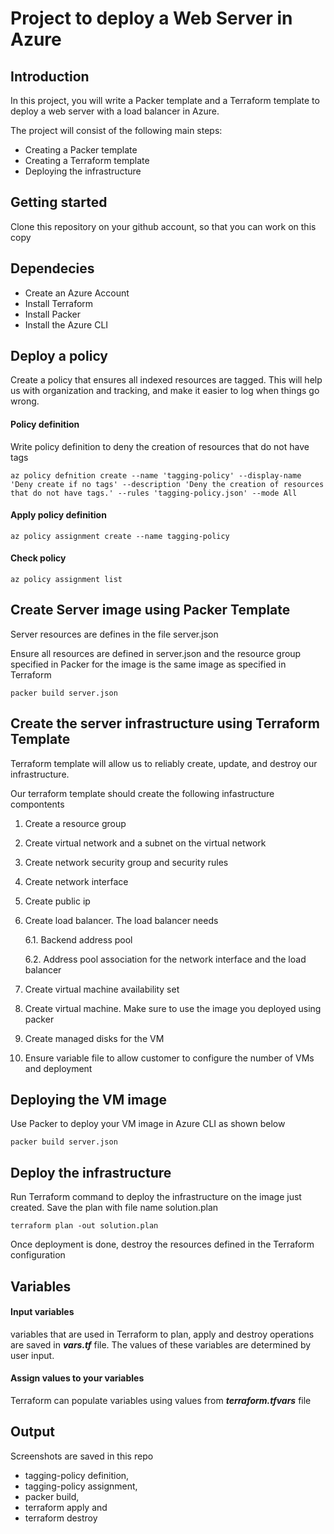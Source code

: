 # Project to deploy a Web Server in Azure
## Introduction
In this project, you will write a Packer template and a Terraform template to deploy a web server with a load balancer in Azure.

The project will consist of the following main steps: 
- Creating a Packer template
- Creating a Terraform template
- Deploying the infrastructure

## Getting started
Clone this repository on your github account, so that you can work on this copy

## Dependecies
- Create an Azure Account
- Install Terraform
- Install Packer
- Install the Azure CLI

## Deploy a policy
Create a policy that ensures all indexed resources are tagged. This will help us with organization and tracking, and make it easier to log when things go wrong.

#### Policy definition
Write policy definition to deny the creation of resources that do not have tags

`az policy defnition create --name 'tagging-policy' --display-name 'Deny create if no tags' --description 'Deny the creation of resources that do not have tags.' --rules 'tagging-policy.json' --mode All`

#### Apply policy definition
`az policy assignment create --name tagging-policy`

#### Check policy
`az policy assignment list`

## Create Server image using Packer Template
Server resources are defines in the file server.json

Ensure all resources are defined in server.json and the resource group specified in Packer for the image is the same image as specified in Terraform

`packer build server.json`

## Create the server infrastructure using Terraform Template
Terraform template will allow us to reliably create, update, and destroy our infrastructure. 

Our terraform template should create the following infastructure compontents
1. Create a resource group
2. Create virtual network and a subnet on the virtual network
3. Create network security group and security rules
4. Create network interface
5. Create public ip
6. Create load balancer. The load balancer needs

   6.1. Backend address pool
   
   6.2. Address pool association for the network interface and the load balancer
   
7. Create virtual machine availability set
8. Create virtual machine. Make sure to use the image you deployed using packer
9. Create managed disks for the VM
10. Ensure variable file to allow customer to configure the number of VMs and deployment

## Deploying the VM image

Use Packer to deploy your VM image in Azure CLI as shown below

`packer build server.json`

## Deploy the infrastructure

Run Terraform command to deploy the infrastructure on the image just created. 
Save the plan with file name solution.plan

`terraform plan -out solution.plan`

Once deployment is done, destroy the resources defined in the Terraform configuration

## Variables

#### Input variables 
variables that are used in Terraform to plan, apply and destroy operations are saved in ***vars.tf*** file. The values of these variables are determined by user input.

#### Assign values to your variables
Terraform can populate variables using values from ***terraform.tfvars*** file

## Output
Screenshots are saved in this repo
* tagging-policy definition, 
* tagging-policy assignment, 
* packer build,
* terraform apply and 
* terraform destroy


